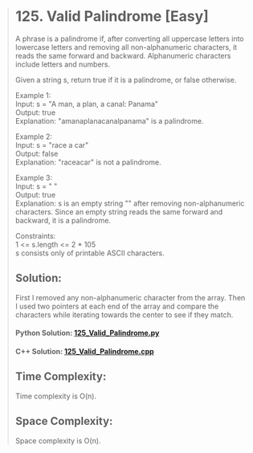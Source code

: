 > # 125. Valid Palindrome [Easy]
>A phrase is a palindrome if, after converting all uppercase letters into lowercase letters and removing all non-alphanumeric characters, it reads the same forward and backward. Alphanumeric characters include letters and numbers.
>
>Given a string s, return true if it is a palindrome, or false otherwise.
>
>Example 1:  
>Input: s = "A man, a plan, a canal: Panama"  
>Output: true  
>Explanation: "amanaplanacanalpanama" is a palindrome.  
>
>Example 2:  
>Input: s = "race a car"  
>Output: false  
>Explanation: "raceacar" is not a palindrome.  
>
>Example 3:  
>Input: s = " "  
>Output: true  
>Explanation: s is an empty string "" after removing non-alphanumeric characters.
Since an empty string reads the same forward and backward, it is a palindrome.
>
>Constraints:  
>1 <= s.length <= 2 * 105  
>s consists only of printable ASCII characters.  
>
> ## Solution:
>First I removed any non-alphanumeric character from the array. Then I used two pointers at each end of the array and compare the characters while iterating towards the center to see if they match.
>
> #### Python Solution: [125_Valid_Palindrome.py](/python/125_Valid_Palindrome.py)
> #### C++ Solution: [125_Valid_Palindrome.cpp](/c++/125_Valid_Palindrome.cpp)
>
> ## Time Complexity:
> Time complexity is O(n).
>
> ## Space Complexity:
> Space complexity is O(n).